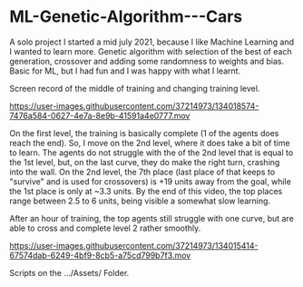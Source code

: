 # ML-Genetic-Algorithm---Cars

A solo project I started a mid july 2021, because I like Machine Learning and I wanted to learn more.
Genetic algorithm with selection of the best of each generation, crossover and adding some randomness to weights and bias.
Basic for ML, but I had fun and I was happy with what I learnt.


Screen record of the middle of training and changing training level.

https://user-images.githubusercontent.com/37214973/134018574-7476a584-0627-4e7a-8e9b-41591a4e0777.mov


On the first level, the training is basically complete (1 of the agents does reach the end). So, I move on the 2nd level, where it does take a bit of time to learn. The agents do not struggle with the of the 2nd level that is equal to the 1st level, but, on the last curve, they do make the right turn, crashing into the wall. On the 2nd level, the 7th place (last place of that keeps to "survive" and is used for crossovers) is +19 units away from the goal, while the 1st place is only at ~3.3 units. By the end of this video, the top places range between 2.5 to 6 units, being visible a somewhat slow learning.

After an hour of training, the top agents still struggle with one curve, but are able to cross and complete level 2 rather smoothly.

https://user-images.githubusercontent.com/37214973/134015414-67574dab-6249-4bf9-8cb5-a75cd799b7f3.mov


Scripts on the .../Assets/ Folder.

